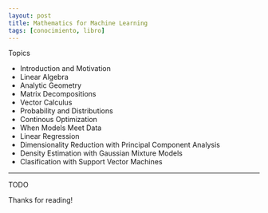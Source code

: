 ```yaml
---
layout: post
title: Mathematics for Machine Learning
tags: [conocimiento, libro]
---
```


<!--Resumen-->

Topics 

- Introduction and Motivation
- Linear Algebra
- Analytic Geometry
- Matrix Decompositions
- Vector Calculus
- Probability and Distributions
- Continous Optimization
- When Models Meet Data
- Linear Regression
- Dimensionality Reduction with Principal Component Analysis
- Density Estimation with Gaussian Mixture Models
- Clasification with Support Vector Machines

---

<!--more-->
TODO
  
Thanks for reading!